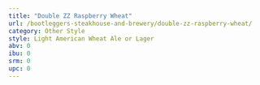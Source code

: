 ```yaml
---
title: "Double ZZ Raspberry Wheat"
url: /bootleggers-steakhouse-and-brewery/double-zz-raspberry-wheat/
category: Other Style
style: Light American Wheat Ale or Lager
abv: 0
ibu: 0
srm: 0
upc: 0
---
```


